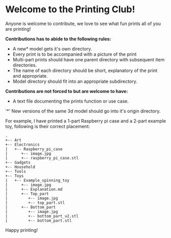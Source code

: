 # Welcome to the Printing Club!

Anyone is welcome to contribute, we love to see what fun prints all of you are printing!

**Contributions has to abide to the following rules:**
 - A new* model gets it's own directory.
 - Every print is to be accompanied with a picture of the print
 - Multi-part prints should have one parent directory with subsequent item directories.
 - The name of each directory should be short, explanatory of the print and appropriate.
 - Model directory should fit into an appropriate subdirectory.

**Contributions are not forced to but are welcome to have:**
 - A text file documenting the prints function or use case.


'*' New versions of the same 3d model should go into it's origin directory.

 
  
For example, I have printed a 1-part Raspberry pi case and a 2-part example toy, following is their correct placement:

```
.
+-- Art
+-- Electronics
|   +-- Raspberry_pi_case
|      +-- image.jpg
|      +-- raspberry_pi_case.stl
+-- Gadgets
+-- Household
+-- Tools
+-- Toys
|   +-- Example_spinning_toy
|      +-- image.jpg
|      +-- Explanation.md
|      +-- Top_part
|         +-- image.jpg
|         +-- top_part.stl
|      +-- Bottom_part
|         +-- image.jpg
|         +-- bottom_part_v2.stl
|         +-- bottom_part.stl

```

Happy printing!

